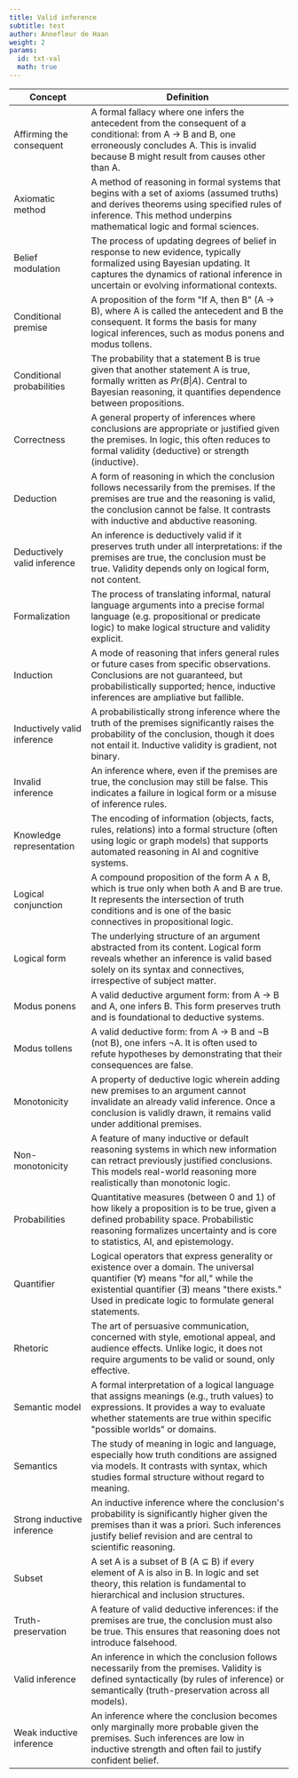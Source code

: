 ```yaml
---
title: Valid inference
subtitle: test
author: Annefleur de Haan
weight: 2
params: 
  id: txt-val
  math: true
---
```


| Concept                    | Definition |
|---------------------------|------------|
| Affirming the consequent  | A formal fallacy where one infers the antecedent from the consequent of a conditional: from A → B and B, one erroneously concludes A. This is invalid because B might result from causes other than A. |
| Axiomatic method          | A method of reasoning in formal systems that begins with a set of axioms (assumed truths) and derives theorems using specified rules of inference. This method underpins mathematical logic and formal sciences. |
| Belief modulation         | The process of updating degrees of belief in response to new evidence, typically formalized using Bayesian updating. It captures the dynamics of rational inference in uncertain or evolving informational contexts. |
| Conditional premise       | A proposition of the form "If A, then B" (A → B), where A is called the antecedent and B the consequent. It forms the basis for many logical inferences, such as modus ponens and modus tollens. |
| Conditional probabilities | The probability that a statement B is true given that another statement A is true, formally written as $Pr(B\|A)$. Central to Bayesian reasoning, it quantifies dependence between propositions. |
| Correctness               | A general property of inferences where conclusions are appropriate or justified given the premises. In logic, this often reduces to formal validity (deductive) or strength (inductive). |
| Deduction                 | A form of reasoning in which the conclusion follows necessarily from the premises. If the premises are true and the reasoning is valid, the conclusion cannot be false. It contrasts with inductive and abductive reasoning. |
| Deductively valid inference | An inference is deductively valid if it preserves truth under all interpretations: if the premises are true, the conclusion must be true. Validity depends only on logical form, not content. |
| Formalization             | The process of translating informal, natural language arguments into a precise formal language (e.g. propositional or predicate logic) to make logical structure and validity explicit. |
| Induction                 | A mode of reasoning that infers general rules or future cases from specific observations. Conclusions are not guaranteed, but probabilistically supported; hence, inductive inferences are ampliative but fallible. |
| Inductively valid inference | A probabilistically strong inference where the truth of the premises significantly raises the probability of the conclusion, though it does not entail it. Inductive validity is gradient, not binary. |
| Invalid inference         | An inference where, even if the premises are true, the conclusion may still be false. This indicates a failure in logical form or a misuse of inference rules. |
| Knowledge representation  | The encoding of information (objects, facts, rules, relations) into a formal structure (often using logic or graph models) that supports automated reasoning in AI and cognitive systems. |
| Logical conjunction       | A compound proposition of the form A ∧ B, which is true only when both A and B are true. It represents the intersection of truth conditions and is one of the basic connectives in propositional logic. |
| Logical form              | The underlying structure of an argument abstracted from its content. Logical form reveals whether an inference is valid based solely on its syntax and connectives, irrespective of subject matter. |
| Modus ponens              | A valid deductive argument form: from A → B and A, one infers B. This form preserves truth and is foundational to deductive systems. |
| Modus tollens             | A valid deductive form: from A → B and ¬B (not B), one infers ¬A. It is often used to refute hypotheses by demonstrating that their consequences are false. |
| Monotonicity              | A property of deductive logic wherein adding new premises to an argument cannot invalidate an already valid inference. Once a conclusion is validly drawn, it remains valid under additional premises. |
| Non-monotonicity          | A feature of many inductive or default reasoning systems in which new information can retract previously justified conclusions. This models real-world reasoning more realistically than monotonic logic. |
| Probabilities             | Quantitative measures (between 0 and 1) of how likely a proposition is to be true, given a defined probability space. Probabilistic reasoning formalizes uncertainty and is core to statistics, AI, and epistemology. |
| Quantifier                | Logical operators that express generality or existence over a domain. The universal quantifier (∀) means "for all," while the existential quantifier (∃) means "there exists." Used in predicate logic to formulate general statements. |
| Rhetoric                  | The art of persuasive communication, concerned with style, emotional appeal, and audience effects. Unlike logic, it does not require arguments to be valid or sound, only effective. |
| Semantic model            | A formal interpretation of a logical language that assigns meanings (e.g., truth values) to expressions. It provides a way to evaluate whether statements are true within specific "possible worlds" or domains. |
| Semantics                 | The study of meaning in logic and language, especially how truth conditions are assigned via models. It contrasts with syntax, which studies formal structure without regard to meaning. |
| Strong inductive inference | An inductive inference where the conclusion's probability is significantly higher given the premises than it was a priori. Such inferences justify belief revision and are central to scientific reasoning. |
| Subset                    | A set A is a subset of B (A ⊆ B) if every element of A is also in B. In logic and set theory, this relation is fundamental to hierarchical and inclusion structures. |
| Truth-preservation        | A feature of valid deductive inferences: if the premises are true, the conclusion must also be true. This ensures that reasoning does not introduce falsehood. |
| Valid inference           | An inference in which the conclusion follows necessarily from the premises. Validity is defined syntactically (by rules of inference) or semantically (truth-preservation across all models). |
| Weak inductive inference  | An inference where the conclusion becomes only marginally more probable given the premises. Such inferences are low in inductive strength and often fail to justify confident belief. |
